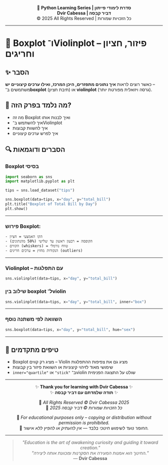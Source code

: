 <!-- DC_HEADER_START -->
<div align="center">

🐍 **Python Learning Series | סדרת לימודי פייתון**  
**Dvir Cabessa | דביר קבסה**  
© 2025 All Rights Reserved | כל הזכויות שמורות

</div>

---
<!-- DC_HEADER_END -->

# 📘 Boxplot ו־Violinplot – פיזור, חציון וחריגים

## ✨ הסבר

כאשר רוצים לראות **איך נתונים מתפזרים, היכן המרכז, ואילו ערכים קיצוניים יש** –  
משתמשים ב־**boxplot** (תיבת חציון) או **violinplot** (גרסה ויזואלית מפורטת יותר).

## 🧠 מה נלמד בפרק הזה?
- מה זה Boxplot ואיך לבנות אותו
- איך להשתמש ב־Violinplot
- איך להשוות קבוצות
- איך לפרש ערכים קיצוניים

## 🔍 הסברים ודוגמאות

### Boxplot בסיסי
```python
import seaborn as sns
import matplotlib.pyplot as plt

tips = sns.load_dataset("tips")

sns.boxplot(data=tips, x="day", y="total_bill")
plt.title("Boxplot of Total Bill by Day")
plt.show()
```

---

### פירוש Boxplot:
```text
- הקו האמצעי = חציון
- הקופסה = רבעון ראשון עד שלישי (50% מהנתונים)
- הקווים (whiskers) = טווח נורמלי
- הנקודות מחוץ = ערכים חריגים (outliers)
```

---

### Violinplot – עם התפלגות
```python
sns.violinplot(data=tips, x="day", y="total_bill")
```

### שילוב בין boxplot ל־violin
```python
sns.violinplot(data=tips, x="day", y="total_bill", inner="box")
```

---

### השוואה לפי משתנה נוסף
```python
sns.boxplot(data=tips, x="day", y="total_bill", hue="sex")
```

---

## 💬 טיפים מתקדמים

* Boxplot מציג רק קווים – Violin מציג גם את צפיפות ההתפלגות  
* שימושי מאוד לזיהוי קיצוניות או השוואת פיזור בין קבוצות  
* `inner="quartile"` או `"stick"` ב־violin שולט על התצוגה הפנימית

<!-- DC_FOOTER_START -->
---

<div align="center">

✨ **Thank you for learning with Dvir Cabessa** ✨  
✨ **תודה שלמדתם עם דביר קבסה** ✨  

📘 *All Rights Reserved © Dvir Cabessa 2025*  
📘 *כל הזכויות שמורות © דביר קבסה 2025*  

🔗 *For educational purposes only – copying or distribution without permission is prohibited.*  
🔗 *החומר נועד לשימוש חינוכי בלבד — אין להעתיק או להפיץ ללא אישור.*

---

> _"Education is the art of awakening curiosity and guiding it toward creation."_  
> _"החינוך הוא אמנות המעירה את הסקרנות ומכוונת אותה ליצירה."_  
> — **Dvir Cabessa**

</div>
<!-- DC_FOOTER_END -->

